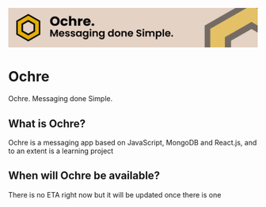 ![Ochre Banner](https://github.com/FilipSly/Ochre/blob/DevBuild-1/banner.png?raw=true)
# Ochre
 Ochre. Messaging done Simple.

## What is Ochre?
 Ochre is a messaging app based on JavaScript, MongoDB and React.js, and to an extent is a learning project

## When will Ochre be available?
 There is no ETA right now but it will be updated once there is one
